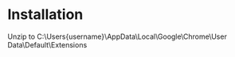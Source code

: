 # Installation

Unzip to C:\Users\{username}\AppData\Local\Google\Chrome\User Data\Default\Extensions
